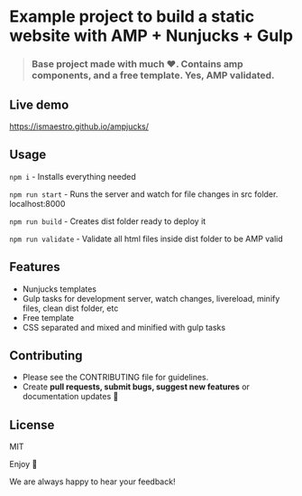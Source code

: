 # Example project to build a static website with AMP + Nunjucks + Gulp

> ### Base project made with much  :heart:. Contains amp components, and a free template. Yes, AMP validated.

## Live demo

https://ismaestro.github.io/ampjucks/

## Usage

`npm i` - Installs everything needed

`npm run start` - Runs the server and watch for file changes in src folder. localhost:8000

`npm run build` - Creates dist folder ready to deploy it

`npm run validate` - Validate all html files inside dist folder to be AMP valid

## Features
* Nunjucks templates
* Gulp tasks for development server, watch changes, livereload, minify files, clean dist folder, etc
* Free template
* CSS separated and mixed and minified with gulp tasks

## Contributing
- Please see the CONTRIBUTING file for guidelines.
- Create **pull requests, submit bugs, suggest new features** or documentation updates :wrench:

## License

MIT

Enjoy :metal:

We are always happy to hear your feedback!
